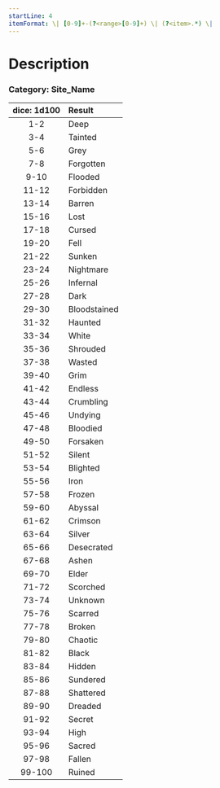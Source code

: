 ```yaml
---
startLine: 4
itemFormat: \| [0-9]+-(?<range>[0-9]+) \| (?<item>.*) \|
---
```

# Description
### Category: Site_Name

| dice: 1d100 | Result |
|:----:|:-------|
| 1-2 | Deep |
| 3-4 | Tainted |
| 5-6 | Grey |
| 7-8 | Forgotten |
| 9-10 | Flooded |
| 11-12 | Forbidden |
| 13-14 | Barren |
| 15-16 | Lost |
| 17-18 | Cursed |
| 19-20 | Fell |
| 21-22 | Sunken |
| 23-24 | Nightmare |
| 25-26 | Infernal |
| 27-28 | Dark |
| 29-30 | Bloodstained |
| 31-32 | Haunted |
| 33-34 | White |
| 35-36 | Shrouded |
| 37-38 | Wasted |
| 39-40 | Grim |
| 41-42 | Endless |
| 43-44 | Crumbling |
| 45-46 | Undying |
| 47-48 | Bloodied |
| 49-50 | Forsaken |
| 51-52 | Silent |
| 53-54 | Blighted |
| 55-56 | Iron |
| 57-58 | Frozen |
| 59-60 | Abyssal |
| 61-62 | Crimson |
| 63-64 | Silver |
| 65-66 | Desecrated |
| 67-68 | Ashen |
| 69-70 | Elder |
| 71-72 | Scorched |
| 73-74 | Unknown |
| 75-76 | Scarred |
| 77-78 | Broken |
| 79-80 | Chaotic |
| 81-82 | Black |
| 83-84 | Hidden |
| 85-86 | Sundered |
| 87-88 | Shattered |
| 89-90 | Dreaded |
| 91-92 | Secret |
| 93-94 | High |
| 95-96 | Sacred |
| 97-98 | Fallen |
| 99-100 | Ruined |

